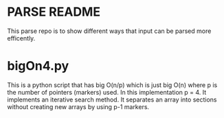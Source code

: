 # PARSE README
This parse repo is to show different ways that input can be parsed more efficently.

# bigOn4.py
This is a python script that has big O(n/p) which is just big O(n) where p is the number of pointers (markers) used. In this implementation p = 4.  It implements an iterative search method. It separates an array into sections without creating new arrays by using p-1 markers.

